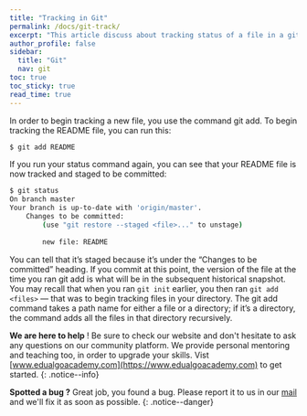 ```yaml
---
title: "Tracking in Git"
permalink: /docs/git-track/
excerpt: "This article discuss about tracking status of a file in a git repository"
author_profile: false
sidebar:
  title: "Git"
  nav: git
toc: true
toc_sticky: true
read_time: true
---
```


<script type="text/javascript" async
  src="https://cdn.mathjax.org/mathjax/latest/MathJax.js?config=TeX-MML-AM_CHTML">
</script>

In order to begin tracking a new file, you use the command git add. To begin tracking the README file, you can run this:

```bash
$ git add README
```

If you run your status command again, you can see that your README file is now tracked and staged to be committed:

```bash
$ git status
On branch master
Your branch is up-to-date with 'origin/master'.
    Changes to be committed:
    	(use "git restore --staged <file>..." to unstage)
    	
    	new file: README
```

You can tell that it’s staged because it’s under the “Changes to be committed” heading. If you commit at this point, the version of the file at the time you ran git add is what will be in the subsequent historical snapshot. You may recall that when you ran `git init` earlier, you then ran `git add <files>` — that was to begin tracking files in your directory. The git add command takes a path name for either a file or a directory; if it’s a directory, the command adds all the files in that directory recursively.

<i class="fas fa-lightbulb fa-2x"></i> **We are here to help** ! Be sure to check our website and don't hesitate to ask any questions on our community platform. We provide personal mentoring and teaching too, in order to upgrade your skills. Vist [www.edualgoacademy.com](https://www.edualgoacademy.com) to get started.
{: .notice--info}

<i class="fas fa-bug fa-2x"></i> **Spotted a bug ?** Great job, you found a bug. Please report it to us in our [mail](mailto:founder@edualgoacademy.com) and we'll fix it as soon as possible.
{: .notice--danger}